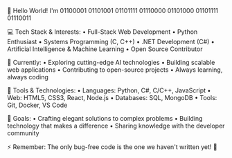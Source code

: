 👋 Hello World! I'm 01100001 01101001 01101111 01110000 01101000 01101111 01110011

💻 Tech Stack & Interests:
   • Full-Stack Web Development
   • Python Enthusiast
   • Systems Programming (C, C++)
   • .NET Development (C#)
   • Artificial Intelligence & Machine Learning
   • Open Source Contributor

🌱 Currently:
   • Exploring cutting-edge AI technologies
   • Building scalable web applications
   • Contributing to open-source projects
   • Always learning, always coding

🔧 Tools & Technologies:
   • Languages: Python, C#, C/C++, JavaScript
   • Web: HTML5, CSS3, React, Node.js
   • Databases: SQL, MongoDB
   • Tools: Git, Docker, VS Code

🎯 Goals:
   • Crafting elegant solutions to complex problems
   • Building technology that makes a difference
   • Sharing knowledge with the developer community


⚡ Remember: The only bug-free code is the one we haven't written yet! 🐛

<!---
AioPhos/AioPhos is a ✨ special ✨ repository because its `README.md` (this file) appears on your GitHub profile.
You can click the Preview link to take a look at your changes.
--->
